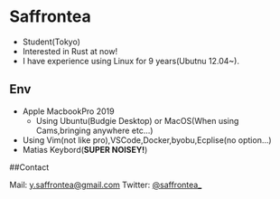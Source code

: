 <!---
Saffrontea/Saffrontea is a ✨ special ✨ repository because its `README.md` (this file) appears on your GitHub profile.
You can click the Preview link to take a look at your changes.
--->
# Saffrontea

- Student(Tokyo)
- Interested in Rust at now!
- I have experience using Linux for 9 years(Ubutnu 12.04~).

## Env

- Apple MacbookPro 2019
  - Using Ubuntu(Budgie Desktop) or MacOS(When using Cams,bringing anywhere etc...)
- Using Vim(not like pro),VSCode,Docker,byobu,Ecplise(no option...)
- Matias Keybord(**SUPER NOISEY!**)

##Contact

Mail: [y.saffrontea@gmail.com](mailto:y.saffrontea@gmail.com)
Twitter: [@saffrontea_](https://www.twitter.com/saffrontea_)
